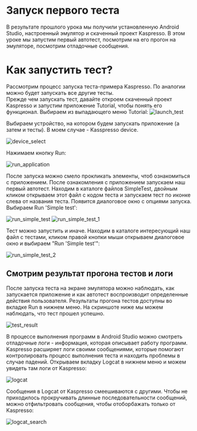 # Запуск первого теста

В результате прошлого урока мы получили установленную Android Studio, настроенный эмулятор и скаченный проект Kaspresso. В этом уроке мы запустим первый автотест, посмотрим на его прогон на эмуляторе, посмотрим отладочные сообщения.

# Как запустить тест?
Рассмотрим процесс запуска теста-примера Kaspresso. По аналогии можно будет запускать все другие тесты.
<br> Прежде чем запускать тест, давайте откроем скаченный проект Kaspresso и запустим приложение Tutorial, чтобы понять его функционал. Выбираем из выпадающего меню Tutorial:
<img src="../images/Running_the_first_test/launch_test.png" alt="launch_test"/>

Выбираем устройство, на котором будем запускать приложение (а затем и тесты). В моем случае - Kasspresso device. 

<img src="../images/Running_the_first_test/device_select.png" alt="device_select"/>

Нажимаем кнопку Run:

<img src="../images/Running_the_first_test/run_application.png" alt="run_application"/>

После запуска можно смело прокликать элементы, чтоб ознакомиться с приложением. После ознакомления с приложением запускаем наш первый автотест. Находим в каталоге файлов SimpleTest, двойным кликом открываем этот файл с кодом теста и запускаем тест по иконке слева от названия теста. Появится диалоговое окно с опциями запуска. Выбираем Run 'Simple test':

<img src="../images/Running_the_first_test/run_simple_test.png" alt="run_simple_test"/>

<img src="../images/Running_the_first_test/run_simple_test_1.png" alt="run_simple_test_1"/>

Тест можно запустить и иначе. Находим в каталоге интересующий наш файл с тестами, кликом правой кнопки мыши открываем диалоговое окно и выбираем "Run 'Simple test'":

<img src="../images/Running_the_first_test/run_simple_test_2.png" alt="run_simple_test_2"/>

## Смотрим результат прогона тестов и логи

После запуска теста на экране эмулятора можно наблюдать, как запускается приложение и как автотест воспроизводит определенные действия пользователя. Результаты прогона тестов доступны во вкладке Run в нижнем меню. На скриншоте ниже мы можем наблюдать, что тест прошел успешно. 

<img src="../images/Running_the_first_test/test_result.png" alt="test_result"/>

В процессе выполнения программ в Android Studio можно смотреть отладочные логи - информация, которая описывает работу программ. Kaspresso расширяет логи своими сообщениями, которые помогают контролировать процесс выполнения теста и находить проблемы в случае падений. Открываем вкладку Logcat в нижнем меню и можем увидеть там логи от Kaspresso:

<img src="../images/Running_the_first_test/logcat.png" alt="logcat"/>

Сообщения в Logcat от Kaspresso смеешиваются с другими. Чтобы не приходилось прокручивать длинные последовательности сообщений, можно отфильтровать сообщения, чтобы отоборбажать только от Kaspresso:

<img src="../images/Running_the_first_test/logcat_search.png" alt="logcat_search"/>
